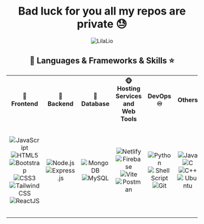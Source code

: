  <h1 align="center">Bad luck for you all my repos are private 😓</h1>

<p align="center">
  <img src="https://readmestats.999857.xyz/api?username=LilaLio&show_icons=true&locale=en&theme=tokyonight" alt="LilaLio" />
</p>

<h2 align="center">🔨 Languages & Frameworks & Skills ⭐️</h2>

<div align="center">
  <table>
    <tr>
      <th>🙈 Frontend</th>
      <th>🙉 Backend</th>
      <th>🙊 Database</th>
      <th>🐵 Hosting Services and Web Tools</th>
      <th>DevOps ♾️</th>
      <th>Others</th>
      <th>IDEs and Tools 🛠</th>
    </tr>
    <tr>
      <td align="center">
        <img src="https://img.shields.io/badge/JavaScript-F7DF1E.svg?logo=javascript&logoColor=white" alt="JavaScript">
        <img src="https://img.shields.io/badge/HTML5-E34F26?logo=html5&logoColor=white" alt="HTML5">
        <img src="https://img.shields.io/badge/Bootstrap-563D7C?logo=bootstrap&logoColor=white" alt="Bootstrap">
        <img src="https://img.shields.io/badge/CSS3-1572B6?logo=css3" alt="CSS3">
        <img src="https://img.shields.io/badge/Tailwind_CSS-06B6D4?logo=tailwindcss&logoColor=white" alt="Tailwind CSS">
        <img src="https://img.shields.io/badge/ReactJS-%2361DAFB?logo=react&logoColor=white" alt="ReactJS">
      </td>
      <td align="center">
        <img src="https://img.shields.io/badge/Node.js-43853D.svg?logo=node.js&logoColor=white" alt="Node.js">
        <img src="https://img.shields.io/badge/Express.js-404D59?logo=express&logoColor=white" alt="Express.js">
      </td>
      <td align="center">
        <img src="https://img.shields.io/badge/MongoDB-4EA94B?logo=mongodb&logoColor=white" alt="MongoDB">
        <img src="https://img.shields.io/badge/MySQL-005C84?logo=mysql&logoColor=white" alt="MySQL">
      </td>
      <td align="center">
        <img src="https://img.shields.io/badge/Netlify-00C7B7?style=logo=netlify&logoColor=white" alt="Netlify">
        <img src="https://img.shields.io/badge/Firebase-039BE5?style=logo=Firebase&logoColor=white" alt="Firebase">
        <img src="https://img.shields.io/badge/Vite-646CFF?style=logo=vite&logoColor=white" alt="Vite">
        <img src="https://img.shields.io/badge/Postman-FF6C37?logo=postman&logoColor=white" alt="Postman">
      </td>
      <td align="center">
        <img src="https://img.shields.io/badge/Python-14354C?logo=python&logoColor=white" alt="Python">
        <img src="https://img.shields.io/badge/Shell_Script-121011?logo=gnu-bash&logoColor=white" alt="Shell Script">
        <img src="https://img.shields.io/badge/Git-E44C30?logo=git&logoColor=white" alt="Git">
      </td>
      <td align="center">
        <img src="https://img.shields.io/badge/Java-ED8B00?logo=openjdk&logoColor=white" alt="Java">
        <img src="https://custom-icon-badges.herokuapp.com/badge/C-03599C.svg?logo=c-in-hexagon&logoColor=white" alt="C">
        <img src="https://custom-icon-badges.herokuapp.com/badge/C++-9C033A.svg?logo=cpp2&logoColor=white" alt="C++">
        <img src="https://img.shields.io/badge/Ubuntu-E95420?logo=ubuntu&logoColor=white" alt="Ubuntu">
      </td>
      <td align="center">
        <img src="https://img.shields.io/badge/Figma-F24E1E?&logo=figma&logoColor=white" alt="Figma">
        <img src="https://img.shields.io/badge/CLion-000000?logo=clion&logoColor=white" alt="CLion">
        <img src="https://img.shields.io/badge/Colab-F9AB00?logo=googlecolab&color=525252" alt="Google Colab">
        <img src="https://img.shields.io/badge/Visual_Studio_Code-0078D4?logo=visual%20studio%20code&logoColor=white" alt="VSCode">
        <img src="https://img.shields.io/badge/IntelliJ_IDEA-000000.svg?logo=intellij-idea&logoColor=white" alt="IntelliJ IDEA">
        <img src="https://img.shields.io/badge/Trello-0052CC?logo=trello&logoColor=white" alt="Trello">
        <img src="https://img.shields.io/badge/Notion-000000?logo=notion&logoColor=white" alt="Notion">
      </td>
    </tr>
  </table>
</div>
